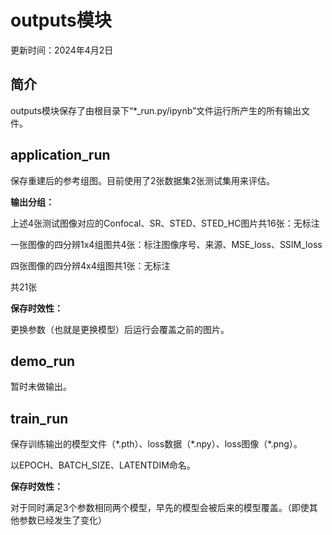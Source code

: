# outputs模块

更新时间：2024年4月2日

## 简介

outputs模块保存了由根目录下“*_run.py/ipynb”文件运行所产生的所有输出文件。

## application_run

保存重建后的参考组图。目前使用了2张数据集2张测试集用来评估。

**输出分组：**

上述4张测试图像对应的Confocal、SR、STED、STED_HC图片共16张：无标注

一张图像的四分辨1x4组图共4张：标注图像序号、来源、MSE_loss、SSIM_loss

四张图像的四分辨4x4组图共1张：无标注

共21张

**保存时效性：**

更换参数（也就是更换模型）后运行会覆盖之前的图片。

## demo_run

暂时未做输出。

## train_run

保存训练输出的模型文件（\*.pth）、loss数据（\*.npy）、loss图像（\*.png）。

以EPOCH、BATCH_SIZE、LATENTDIM命名。

**保存时效性：**

对于同时满足3个参数相同两个模型，早先的模型会被后来的模型覆盖。（即使其他参数已经发生了变化）
